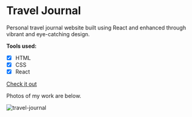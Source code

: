 # Travel Journal

Personal travel journal website built using React and enhanced through vibrant and eye-catching design.

**Tools used:**

- [x] HTML
- [x] CSS
- [x] React

[Check it out](https://rosoema.github.io/react-travel-journal/)

Photos of my work are below.


![travel-journal](https://user-images.githubusercontent.com/98010825/155879006-f2a32a0f-b57f-4a87-9184-663f39ac1ae9.png)
